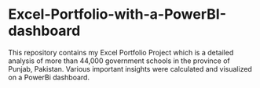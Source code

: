 # Excel-Portfolio-with-a-PowerBI-dashboard
This repository contains my Excel Portfolio Project which is a detailed analysis of more than 44,000 government schools in the province of Punjab, Pakistan. Various important insights were calculated and visualized on a PowerBi dashboard.
